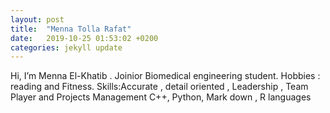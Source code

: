 ```yaml
---
layout: post
title:  "Menna Tolla Rafat"
date:   2019-10-25 01:53:02 +0200
categories: jekyll update
---
```


Hi, I’m Menna El-Khatib . Joinior Biomedical engineering student. Hobbies : reading and Fitness. 
Skills:Accurate , detail oriented , Leadership , Team Player and Projects Management
C++, Python, Mark down , R languages 
